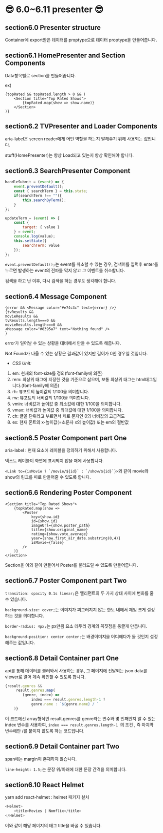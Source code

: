 # 😎 6.0~6.11 presenter 😎

## section6.0 Presenter structure

Container에 export받은 데이터를 proptype으로 데이터 proptype을 만들어줍니다.  

## section6.1 HomePresenter and Section Components

Data항목별로 section를 만들어줍니다.  

ex)
```javascripts
{topRated && topRated.length > 0 && (
    <Section title="Top Rated Shows">
        {topRated.map(show => show.name)}
    </Section>
)}
```

## section6.2 TVPresenter and Loader Components

aria-label은 screen reader에게 어떤 역할을 하는지 말해주기 위해 사용되는 값입니다.  

stuff(HomePresenter)는 항상 Load되고 있는지 항상 확인해야 합니다.
 
## section6.3 SearchPresenter Component

```javascript
handleSubmit = (event) => {
    event.preventDefault();
    const { searchTerm } = this.state;
    if(searchTerm !== ""){
        this.searchByTerm();
    }
};

updateTerm = (event) => {
    const { 
        target: { value } 
    } = event;
    console.log(value);
    this.setState({
        searchTerm: value
    });
};
```

```event.preventDefault();```는 event를 취소할 수 있는 경우, 검색어를 입력후 enter를 누르면 발생하는 event의 전파를 막지 않고 그 이벤트를 취소합니다. 

검색을 하고 난 이후, 다시 검색을 하는 경우도 생각해야 합니다.

## section6.4 Message Component

```javascripts
{error && <Message color="#e74c3c" text={error} />}
{tvResults && 
movieResults && 
tvResults.length===0 && 
movieResults.length===0 && 
<Message color="#8395a7" text="Nothing found" />
}
```

error가 일어날 수 있는 상황을 대비해서 만들 수 있도록 해줍니다.   

Not Found가 나올 수 있는 상황은 결과값이 있지만 길이가 0인 경우일 것입니다. 

* _CSS Unit:_

1. em: 현재의 font-size를 정의(font-family에 의존)
2. rem: 최상위 태그에 지정한 것을 기준으로 삼으며, 보통 최상위 태그는 html태그입니다.(font-family에 의존)
3. rh: 뷰포트의 높이값의 1/100을 의미합니다.
4. rw: 뷰포트의 너비값의 1/100을 의미합니다.
5. vmin: 너비값과 높이값 중 최소값에 대한 1/100을 의미합니다.
6. vmax: 너비값과 높이값 중 최대값에 대한 1/100을 의미합니다.
7. ch: 글꼴 단위라고 부르면서 제로 문자인 0의 너비값의 고급척도
8. ex: 현재 폰트의 x-높이값(=소문자 x의 높이값) 또는 em의 절반값

## section6.5 Poster Component part One

aria-label : 현재 요소에 레이블을 정의하기 위해서 사용합니다.  

텍스트 레이블이 화면에 표시되지 않을 때에 사용합니다.  

```<Link to={isMovie ? `/movie/${id}` : `/show/${id}`}>```와 같이 movie와 show의 링크를 따로 만들어줄 수 있도록 합니다.  

## section6.6 Rendering Poster Component

```javascipt
<Section title="Top Rated Shows">
    {topRated.map(show => 
        <Poster 
            key={show.id} 
            id={show.id} 
            imageUrl={show.poster_path}
            title={show.original_name}
            rating={show.vote_average}
            year={show.first_air_date.substring(0,4)} 
            isMovie={false}
        />
    )}
</Section>
```

Section을 이와 같이 만들어서 Poster를 불러드릴 수 있도록 만들어줍니다.

## section6.7 Poster Component part Two

```transition: opacity 0.1s linear;```은 엘리먼트의 두 가지 상태 사이에 변화를 줄 수 있습니다.  

```background-size: cover;```는 이미지가 찌그러지지 않는 한도 내에서 제일 크게 설정하는 것을 의미합니다.  

```border-radius: 4px;```는 px만큼 요소 테두리 경계의 꼭짓점을 둥글게 만듭니다.  

```background-position: center center;```는 배경이미지을 어디에다가 둘 것인지 설정해주는 값입니다.  

## section6.8 Detail Container part One

api를 통해 데이터를 불러와서 사용하는 경우, 그 페이지에 전달되는 json data를 viewer로 열어 계속 확인할 수 있도록 합니다.

```javascript
{result.genres && 
     result.genres.map(
        (genre, index) => 
            index === result.genres.length-1 ? 
            genre.name : `${genre.name} / `
    )}
```

이 코드에선 array형식인 result.genres를 genre라는 변수와 몇 번째인지 알 수 있는 index 변수를 사용하여, ```index === result.genres.length-1 ```의 조건 , 즉 마지막 변수에만 /를 붙이지 않도록 하는 코드입니다.  

## section6.9 Detail Container part Two

span에는 margin이 존재하지 않습니다.  

```line-height: 1.5;```는 문장 위/아래에 대한 문장 간격을 의미합니다.

## section6.10 React Helmet

yarn add react-helmet : helmet 패키지 설치

```javascript
<Helmet>
    <title>Movies | Nomflix</title>
</Helmet>
```

이와 같이 해당 페이지의 태그 title을 바꿀 수 있습니다.
